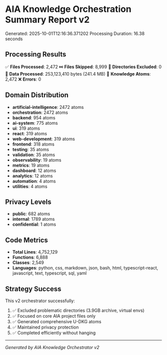 # AIA Knowledge Orchestration Summary Report v2

Generated: 2025-10-01T12:16:36.371202
Processing Duration: 16.38 seconds

## Processing Results

✅ **Files Processed**: 2,472
⏭️ **Files Skipped**: 8,999
🚫 **Directories Excluded**: 0
💾 **Data Processed**: 253,123,410 bytes (241.4 MB)
🧠 **Knowledge Atoms**: 2,472
❌ **Errors**: 0

## Domain Distribution
- **artificial-intelligence**: 2472 atoms
- **orchestration**: 2472 atoms
- **backend**: 954 atoms
- **ai-system**: 775 atoms
- **ui**: 319 atoms
- **react**: 319 atoms
- **web-development**: 319 atoms
- **frontend**: 318 atoms
- **testing**: 35 atoms
- **validation**: 35 atoms
- **observability**: 19 atoms
- **metrics**: 19 atoms
- **dashboard**: 12 atoms
- **analytics**: 12 atoms
- **automation**: 4 atoms
- **utilities**: 4 atoms

## Privacy Levels
- **public**: 682 atoms
- **internal**: 1789 atoms
- **confidential**: 1 atoms

## Code Metrics
- **Total Lines**: 4,752,129
- **Functions**: 6,888
- **Classes**: 2,549
- **Languages**: python, css, markdown, json, bash, html, typescript-react, javascript, text, typescript, sql, yaml

## Strategy Success

This v2 orchestrator successfully:
1. ✅ Excluded problematic directories (3.9GB archive, virtual envs)
2. ✅ Focused on core AIA project files only
3. ✅ Generated comprehensive U-DKG atoms
4. ✅ Maintained privacy protection
5. ✅ Completed efficiently without hanging

---
*Generated by AIA Knowledge Orchestrator v2*
